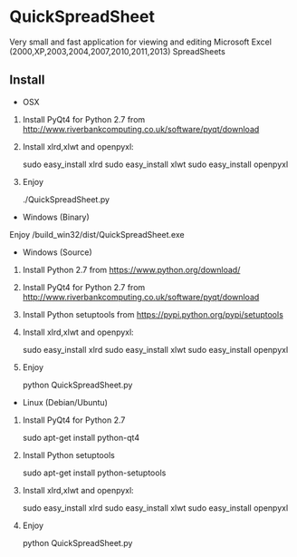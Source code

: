 QuickSpreadSheet
================

Very small and fast application for viewing and editing Microsoft Excel (2000,XP,2003,2004,2007,2010,2011,2013) SpreadSheets

 Install 
---------

* OSX
1. Install PyQt4 for Python 2.7 from http://www.riverbankcomputing.co.uk/software/pyqt/download
2. Install xlrd,xlwt and openpyxl:

    sudo easy_install xlrd
    sudo easy_install xlwt
    sudo easy_install openpyxl

3. Enjoy

    ./QuickSpreadSheet.py
        
* Windows (Binary)

Enjoy /build_win32/dist/QuickSpreadSheet.exe

* Windows (Source)

1. Install Python 2.7 from https://www.python.org/download/
2. Install PyQt4 for Python 2.7 from http://www.riverbankcomputing.co.uk/software/pyqt/download
3. Install Python setuptools from https://pypi.python.org/pypi/setuptools
4. Install xlrd,xlwt and openpyxl:

    sudo easy_install xlrd
    sudo easy_install xlwt
    sudo easy_install openpyxl

5. Enjoy

    python QuickSpreadSheet.py
        
* Linux (Debian/Ubuntu)
1. Install PyQt4 for Python 2.7
    
    sudo apt-get install python-qt4
    
3. Install Python setuptools

    sudo apt-get install python-setuptools

4. Install xlrd,xlwt and openpyxl:

    sudo easy_install xlrd
    sudo easy_install xlwt
    sudo easy_install openpyxl

5. Enjoy

    python QuickSpreadSheet.py